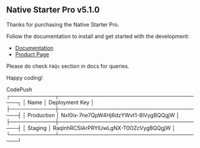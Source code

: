 ## Native Starter Pro v5.1.0

Thanks for purchasing the Native Starter Pro.

Follow the documentation to install and get started with the development:

-   [Documentation](http://strapmobile.com/docs/native-starter-pro/master/)
-   [Product Page](http://strapmobile.com/native-starter-pro/)

Please do check `FAQs` section in docs for queries.

Happy coding!


CodePush
┌────────────┬───────────────────────────────────────┐
│ Name       │ Deployment Key                        │
├────────────┼───────────────────────────────────────┤
│ Production │ NxI0ix-7ne7QpW4Hj6dzYWvt1-8lVygBQQgjW │
├────────────┼───────────────────────────────────────┤
│ Staging    │ RaqlnhRC5IArPRYlUwLgNX-T0OZcVygBQQgjW │
└────────────┴───────────────────────────────────────┘
